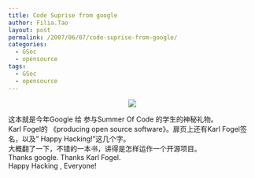 ```yaml
---
title: Code Suprise from google
author: Filia.Tao
layout: post
permalink: /2007/06/07/code-suprise-from-google/
categories:
  - GSoc
  - opensource
tags:
  - GSoc
  - opensource
---
```

<p align="center">
  <a href="http://www.douban.com/subject/1755388/"><img src="http://www.douban.com/mpic/s1603735.jpg" /></a>
</p>

<p align="left">
  这本就是今年Google 给 参与Summer Of Code 的学生的神秘礼物。<br /> Karl Fogel的 《producing open source software》。扉页上还有Karl Fogel签名，以及” Happy Hacking!”这几个字。<br /> 大概翻了一下，不错的一本书，讲得是怎样运作一个开源项目。<br /> Thanks google. Thanks Karl Fogel.<br /> Happy Hacking , Everyone!
</p>

<p align="center">
  &nbsp;
</p>